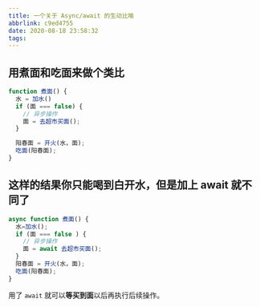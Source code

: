 ```yaml
---
title: 一个关于 Async/await 的生动比喻
abbrlink: c9ed4755
date: 2020-08-18 23:58:32
tags:
---
```


## 用煮面和吃面来做个类比

```js
function 煮面() {
  水 = 加水()
  if (面 === false) {
    // 异步操作
    面 = 去超市买面();
  }

  阳春面 = 开火(水，面);
  吃面(阳春面);
}
```

## 这样的结果你只能喝到白开水，但是加上 await 就不同了

```js
async function 煮面() {
  水=加水();
  if (面 === false ) {
    // 异步操作
    面 = await 去超市买面();
  }
  阳春面 = 开火(水，面);
  吃面(阳春面);
}
```

用了 `await` 就可以**等买到面**以后再执行后续操作。
